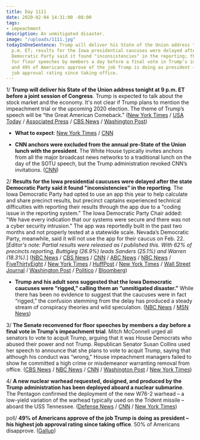 ```yaml
---
title: Day 1111
date: 2020-02-04 14:31:00 -08:00
tags:
- impeachment
description: An unmitigated disaster.
image: "/uploads/1111.jpg"
todayInOneSentence: Trump will deliver his State of the Union address tonight at 9
  p.m. ET; results for the Iowa presidential caucuses were delayed after the state
  Democratic Party said it found "inconsistencies" in the reporting; the Senate reconvened
  for floor speeches by members a day before a final vote in Trump's impeachment trial;
  and 49% of Americans approve of the job Trump is doing as president – his highest
  job approval rating since taking office.
---
```


1/ **Trump will deliver his State of the Union address tonight at 9 p.m. ET before a joint session of Congress**. Trump is expected to talk about the stock market and the economy. It's not clear if Trump plans to mention the impeachment trial or the upcoming 2020 election. The theme of Trump’s speech will be “the Great American Comeback." ([New York Times](https://www.nytimes.com/2020/02/04/business/economy/trump-economy-state-of-the-union.html) / [USA Today](https://www.usatoday.com/story/news/politics/2020/02/04/trumps-state-union-comes-amid-impeachment-and-election-frenzy/2858284001/) / [Associated Press](https://apnews.com/62a3c443cc83c0466d962aebd1792d10) / [CBS News](https://www.cbsnews.com/live-updates/state-of-the-union-2020-president-donald-trump-tonight-2020-02-04-live-streaming/) / [Washington Post](https://www.washingtonpost.com/politics/in-addressing-congress-during-impeachment-trump-to-sound-the-starting-gun-toward-november/2020/02/03/16e35744-4697-11ea-bc78-8a18f7afcee7_story.html))

* **What to expect**: [New York Times](https://www.nytimes.com/2020/02/04/us/politics/what-time-is-state-of-the-union.html) / [CNN](https://www.cnn.com/2020/02/04/politics/what-to-watch-state-of-the-union-2020-donald-trump/index.html)

* **CNN anchors were excluded from the annual pre-State of the Union lunch with the president**. The White House typically invites anchors from all the major broadcast news networks to a traditional lunch on the day of the SOTU speech, but the Trump administration revoked CNN’s invitations. ([CNN](https://www.cnn.com/2020/02/03/media/donald-trump-state-of-the-union-lunch-cnn/index.html))

2/ **Results for the Iowa presidential caucuses were delayed after the state Democratic Party said it found "inconsistencies" in the reporting**. The Iowa Democratic Party had opted to use an app this year to help calculate and share precinct results, but precinct captains experienced technical difficulties with reporting their results through the app due to a "coding issue in the reporting system." The Iowa Democratic Party Chair added: "We have every indication that our systems were secure and there was not a cyber security intrusion." The app was reportedly built in the past two months and not properly tested at a statewide scale. Nevada’s Democratic Party, meanwhile, said it will not use the app for their caucus on Feb. 22. \[*Editor's note: Partial results were released as I published this. With 62% of precincts reporting, Buttigieg (26.9%) leads Sanders (25.1%) and Warren (18.3%)*.\]  ([NBC News](https://www.nbcnews.com/politics/2020-election/iowa-caucus-results-much-slower-expected-state-democratic-party-quality-n1129431) / [CBS News](https://www.cbsnews.com/news/iowa-caucus-results-errors-delays-what-happened-confusion-embarrassment/) / [CNN](https://www.cnn.com/politics/live-news/iowa-caucuses-live-results-coverage-2020/index.html) / [ABC News](https://abcnews.go.com/Politics/wrong-iowa-caucuses/story?id=68743118) / [NBC News](https://www.nbcnews.com/politics/2020-election/nevada-democrats-won-t-use-app-caused-iowa-caucus-fiasco-n1129946) / [FiveThirtyEight](https://fivethirtyeight.com/features/iowa-might-have-screwed-up-the-whole-nomination-process/?ex_cid=story-twitter) / [New York Times](https://www.nytimes.com/2020/02/03/us/politics/iowa-caucus-app.html) / [HuffPost](https://www.huffpost.com/entry/iowa-caucus-app-shadow_n_5e390191c5b687dacc722824?lng) / [New York Times](https://www.nytimes.com/2020/02/04/us/politics/iowa-caucus-nh-primary.html) / [Wall Street Journal](https://www.wsj.com/livecoverage/2020-election-democratic-iowa-caucuses) / [Washington Post](https://www.washingtonpost.com/politics/iowa-caucuses-2020-live-updates/2020/02/04/23561bd6-4707-11ea-bc78-8a18f7afcee7_story.html) / [Politico](https://www.politico.com/news/2020/02/03/iowa-caucus-2020-election-110600) / [Bloomberg](https://www.bloomberg.com/news/articles/2020-02-04/iowa-democrats-say-results-to-be-released-today-campaign-update))

* **Trump and his adult sons suggested that the Iowa Democratic caucuses were “rigged," calling them an “unmitigated disaster.”** While there has been no evidence to suggest that the caucuses were in fact “rigged,” the confusion stemming from the delay has produced a steady stream of conspiracy theories and wild speculation. ([NBC News](https://www.nbcnews.com/politics/2020-election/trump-s-campaign-shouts-rigged-iowa-caucuses-thrown-chaos-n1129636) / [MSN News](https://www.msn.com/en-us/news/elections-2020/trump-labels-democratic-caucuses-in-iowa-an-unmitigated-disaster/ar-BBZDvLP))

3/ **The Senate reconvened for floor speeches by members a day before a final vote in Trump's impeachment trial**. Mitch McConnell urged all senators to vote to acquit Trump, arguing that it was House Democrats who abused their power and not Trump. Republican Senator Susan Collins used her speech to announce that she plans to vote to acquit Trump, saying that although his conduct was “wrong," House impeachment managers failed to show he committed a high crime or misdemeanor warranting removal from office. ([CBS News](https://www.cbsnews.com/live-updates/trump-impeachment-trial-senate-speeches-explain-vote-today-2020-02-04/) / [NBC News](https://www.nbcnews.com/politics/trump-impeachment-inquiry/mcconnell-says-impeachment-insults-intelligence-americans-n1129886) / [CNN](https://www.cnn.com/politics/live-news/trump-impeachment-trial-02-04-20/index.html) / [Washington Post](https://www.washingtonpost.com/politics/state-of-the-union-impeachment-live-updates/2020/02/04/22ddcdf6-46d6-11ea-ab15-b5df3261b710_story.html) / [New York Times](https://www.nytimes.com/2020/02/04/us/politics/senate-impeachment-vote.html))

4/ **A new nuclear warhead requested, designed, and produced by the Trump administration has been deployed aboard a nuclear submarine**. The Pentagon confirmed the deployment of the new W76-2 warhead – a low-yield variation of the warhead typically used on the Trident missile – aboard the USS Tennessee. ([Defense News](https://www.defensenews.com/smr/nuclear-arsenal/2020/02/04/trumps-new-nuclear-weapon-has-been-deployed/) / [CNN](https://www.cnn.com/2020/02/04/politics/us-nuclear-weapon-submarine/index.html) / [New York Times](https://www.nytimes.com/aponline/2020/02/04/us/politics/ap-us-united-states-new-nuke.html))

poll/ **49% of Americans approve of the job Trump is doing as president – his highest job approval rating since taking office**. 50% of Americans disapprove. ([Gallup](https://news.gallup.com/poll/284156/trump-job-approval-personal-best.aspx))
